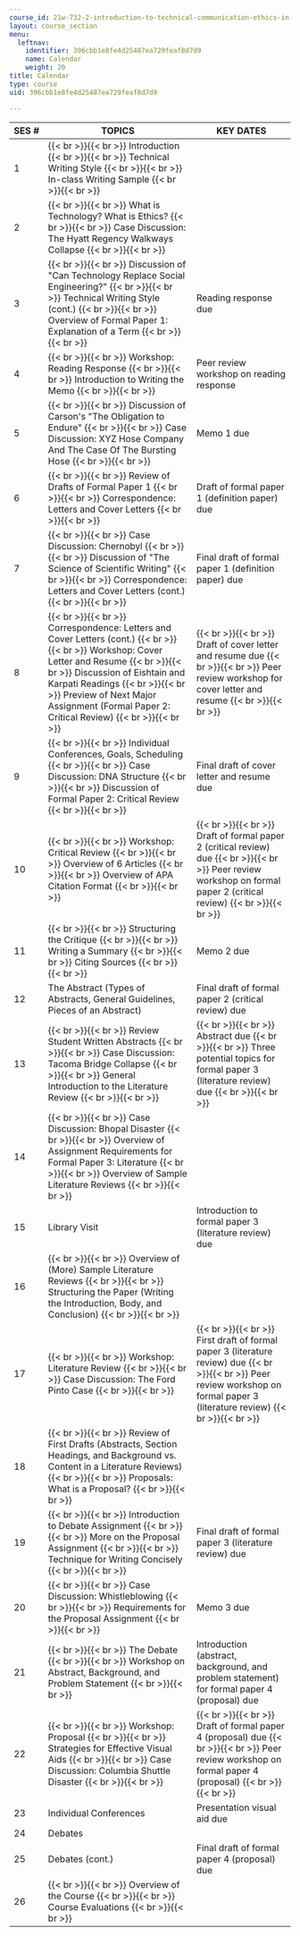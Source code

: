 ```yaml
---
course_id: 21w-732-2-introduction-to-technical-communication-ethics-in-science-and-technology-fall-2006
layout: course_section
menu:
  leftnav:
    identifier: 396cbb1e8fe4d25487ea729feaf8d7d9
    name: Calendar
    weight: 20
title: Calendar
type: course
uid: 396cbb1e8fe4d25487ea729feaf8d7d9

---
```


| SES # | TOPICS | KEY DATES |
| --- | --- | --- |
| 1 |  {{< br >}}{{< br >}} Introduction {{< br >}}{{< br >}} Technical Writing Style {{< br >}}{{< br >}} In-class Writing Sample {{< br >}}{{< br >}}  |  |
| 2 |  {{< br >}}{{< br >}} What is Technology? What is Ethics? {{< br >}}{{< br >}} Case Discussion: The Hyatt Regency Walkways Collapse {{< br >}}{{< br >}}  |  |
| 3 |  {{< br >}}{{< br >}} Discussion of "Can Technology Replace Social Engineering?" {{< br >}}{{< br >}} Technical Writing Style (cont.) {{< br >}}{{< br >}} Overview of Formal Paper 1: Explanation of a Term {{< br >}}{{< br >}}  | Reading response due |
| 4 |  {{< br >}}{{< br >}} Workshop: Reading Response {{< br >}}{{< br >}} Introduction to Writing the Memo {{< br >}}{{< br >}}  | Peer review workshop on reading response |
| 5 |  {{< br >}}{{< br >}} Discussion of Carson's "The Obligation to Endure" {{< br >}}{{< br >}} Case Discussion: XYZ Hose Company And The Case Of The Bursting Hose {{< br >}}{{< br >}}  | Memo 1 due |
| 6 |  {{< br >}}{{< br >}} Review of Drafts of Formal Paper 1 {{< br >}}{{< br >}} Correspondence: Letters and Cover Letters {{< br >}}{{< br >}}  | Draft of formal paper 1 (definition paper) due |
| 7 |  {{< br >}}{{< br >}} Case Discussion: Chernobyl {{< br >}}{{< br >}} Discussion of "The Science of Scientific Writing" {{< br >}}{{< br >}} Correspondence: Letters and Cover Letters (cont.) {{< br >}}{{< br >}}  | Final draft of formal paper 1 (definition paper) due |
| 8 |  {{< br >}}{{< br >}} Correspondence: Letters and Cover Letters (cont.) {{< br >}}{{< br >}} Workshop: Cover Letter and Resume {{< br >}}{{< br >}} Discussion of Eishtain and Karpati Readings {{< br >}}{{< br >}} Preview of Next Major Assignment (Formal Paper 2: Critical Review) {{< br >}}{{< br >}}  |  {{< br >}}{{< br >}} Draft of cover letter and resume due {{< br >}}{{< br >}} Peer review workshop for cover letter and resume {{< br >}}{{< br >}}  |
| 9 |  {{< br >}}{{< br >}} Individual Conferences, Goals, Scheduling {{< br >}}{{< br >}} Case Discussion: DNA Structure {{< br >}}{{< br >}} Discussion of Formal Paper 2: Critical Review {{< br >}}{{< br >}}  | Final draft of cover letter and resume due |
| 10 |  {{< br >}}{{< br >}} Workshop: Critical Review {{< br >}}{{< br >}} Overview of 6 Articles {{< br >}}{{< br >}} Overview of APA Citation Format {{< br >}}{{< br >}}  |  {{< br >}}{{< br >}} Draft of formal paper 2 (critical review) due {{< br >}}{{< br >}} Peer review workshop on formal paper 2 (critical review) {{< br >}}{{< br >}}  |
| 11 |  {{< br >}}{{< br >}} Structuring the Critique {{< br >}}{{< br >}} Writing a Summary {{< br >}}{{< br >}} Citing Sources {{< br >}}{{< br >}}  | Memo 2 due |
| 12 | The Abstract (Types of Abstracts, General Guidelines, Pieces of an Abstract) | Final draft of formal paper 2 (critical review) due |
| 13 |  {{< br >}}{{< br >}} Review Student Written Abstracts {{< br >}}{{< br >}} Case Discussion: Tacoma Bridge Collapse {{< br >}}{{< br >}} General Introduction to the Literature Review {{< br >}}{{< br >}}  |  {{< br >}}{{< br >}} Abstract due {{< br >}}{{< br >}} Three potential topics for formal paper 3 (literature review) due {{< br >}}{{< br >}}  |
| 14 |  {{< br >}}{{< br >}} Case Discussion: Bhopal Disaster {{< br >}}{{< br >}} Overview of Assignment Requirements for Formal Paper 3: Literature {{< br >}}{{< br >}} Overview of Sample Literature Reviews {{< br >}}{{< br >}}  |  |
| 15 | Library Visit | Introduction to formal paper 3 (literature review) due |
| 16 |  {{< br >}}{{< br >}} Overview of (More) Sample Literature Reviews {{< br >}}{{< br >}} Structuring the Paper (Writing the Introduction, Body, and Conclusion) {{< br >}}{{< br >}}  |  |
| 17 |  {{< br >}}{{< br >}} Workshop: Literature Review {{< br >}}{{< br >}} Case Discussion: The Ford Pinto Case {{< br >}}{{< br >}}  |  {{< br >}}{{< br >}} First draft of formal paper 3 (literature review) due {{< br >}}{{< br >}} Peer review workshop on formal paper 3 (literature review) {{< br >}}{{< br >}}  |
| 18 |  {{< br >}}{{< br >}} Review of First Drafts (Abstracts, Section Headings, and Background vs. Content in a Literature Reviews) {{< br >}}{{< br >}} Proposals: What is a Proposal? {{< br >}}{{< br >}}  |  |
| 19 |  {{< br >}}{{< br >}} Introduction to Debate Assignment {{< br >}}{{< br >}} More on the Proposal Assignment {{< br >}}{{< br >}} Technique for Writing Concisely {{< br >}}{{< br >}}  | Final draft of formal paper 3 (literature review) due |
| 20 |  {{< br >}}{{< br >}} Case Discussion: Whistleblowing {{< br >}}{{< br >}} Requirements for the Proposal Assignment {{< br >}}{{< br >}}  | Memo 3 due |
| 21 |  {{< br >}}{{< br >}} The Debate {{< br >}}{{< br >}} Workshop on Abstract, Background, and Problem Statement {{< br >}}{{< br >}}  | Introduction (abstract, background, and problem statement) for formal paper 4 (proposal) due |
| 22 |  {{< br >}}{{< br >}} Workshop: Proposal {{< br >}}{{< br >}} Strategies for Effective Visual Aids {{< br >}}{{< br >}} Case Discussion: Columbia Shuttle Disaster {{< br >}}{{< br >}}  |  {{< br >}}{{< br >}} Draft of formal paper 4 (proposal) due {{< br >}}{{< br >}} Peer review workshop on formal paper 4 (proposal) {{< br >}}{{< br >}}  |
| 23 | Individual Conferences | Presentation visual aid due |
| 24 | Debates |  |
| 25 | Debates (cont.) | Final draft of formal paper 4 (proposal) due |
| 26 |  {{< br >}}{{< br >}} Overview of the Course {{< br >}}{{< br >}} Course Evaluations {{< br >}}{{< br >}}  |